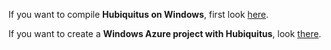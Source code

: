 
If you want to compile **Hubiquitus on Windows**, first look [here](https://github.com/Mattgic/hubiquitus/blob/master/docs/hcloud/azure/InstallHubiquitusWindows.md).

If you want to create a **Windows Azure project with Hubiquitus**, look [there](https://github.com/Mattgic/hubiquitus/blob/master/docs/hcloud/azure/CreateAzureProject.md).
